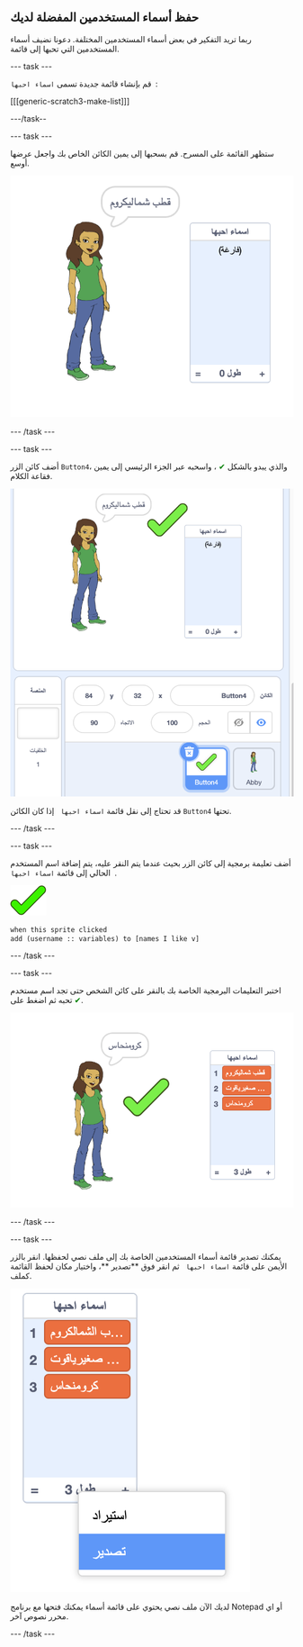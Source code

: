 ## حفظ أسماء المستخدمين المفضلة لديك

ربما تريد التفكير في بعض أسماء المستخدمين المختلفة. دعونا نضيف أسماء المستخدمين التي تحبها إلى قائمة.

\--- task \---

قم بإنشاء قائمة جديدة تسمى `اسماء احبها `:

[[[generic-scratch3-make-list]]]

\---/task--

\--- task \---

ستظهر القائمة على المسرح. قم بسحبها إلى يمين الكائن الخاص بك واجعل عرضها أوسع.

![قائمة اسماء احبها مع تغيير الحجم في أسفل اليسار](images/usernames-like-stage.png)

\--- /task \---

\--- task \---

أضف كائن الزر ` Button4 `، والذي يبدو بالشكل <span style="color: green;"> ✔ </span> ، واسحبه عبر الجزء الرئيسي إلى يمين فقاعة الكلام.

![كائن علامة خضراء على المسرح بجوار قائمة اسماء احبها](images/usernames-tick.png)

قد تحتاج إلى نقل قائمة `اسماء احبها ` إذا كان الكائن ` Button4 ` تحتها.

\--- /task \---

\--- task \---

أضف تعليمة برمجية إلى كائن الزر بحيث عندما يتم النقر عليه، يتم إضافة اسم المستخدم الحالي إلى قائمة `اسماء احبها `.

![كائن الزر](images/button-sprite.png)

```blocks3
when this sprite clicked
add (username :: variables) to [names I like v]
```

\--- /task \---

\--- task \---

اختبر التعليمات البرمجية الخاصة بك بالنقر على كائن الشخص حتى تجد اسم مستخدم تحبه ثم اضغط على <span style="color: green;">✔</span>.

![قائمة اسماء احبها تحوي قيم](images/usernames-like-list.png)

\--- /task \---

\--- task \---

يمكنك تصدير قائمة أسماء المستخدمين الخاصة بك إلى ملف نصي لحفظها. انقر بالزر الأيمن على قائمة `اسماء احبها ` ثم انقر فوق **تصدير **، واختيار مكان لحفظ القائمة كملف.

![القائمة مع تحديد خيار التصدير](images/usernames-export.png)

لديك الآن ملف نصي يحتوي على قائمة أسماء يمكنك فتحها مع برنامج Notepad أو اي محرر نصوص آخر.

\--- /task \---